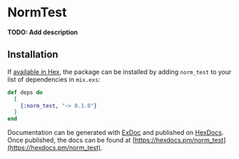 # NormTest

**TODO: Add description**

## Installation

If [available in Hex](https://hex.pm/docs/publish), the package can be installed
by adding `norm_test` to your list of dependencies in `mix.exs`:

```elixir
def deps do
  [
    {:norm_test, "~> 0.1.0"}
  ]
end
```

Documentation can be generated with [ExDoc](https://github.com/elixir-lang/ex_doc)
and published on [HexDocs](https://hexdocs.pm). Once published, the docs can
be found at [https://hexdocs.pm/norm_test](https://hexdocs.pm/norm_test).

